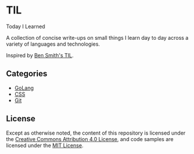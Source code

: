 # TIL

Today I Learned

A collection of concise write-ups on small things I learn day to day across a
variety of languages and technologies.

Inspired by [Ben Smith's TIL](https://github.com/slashdotdash/til).

## Categories

- [GoLang](./golang/README.md)
- [CSS](./css/README.md)
- [Git](./git/README.md)

## License

Except as otherwise noted, the content of this repository is licensed under the
[Creative Commons Attribution 4.0 License](https://creativecommons.org/licenses/by/4.0/),
and code samples are licensed under the [MIT License](./LICENSE).
